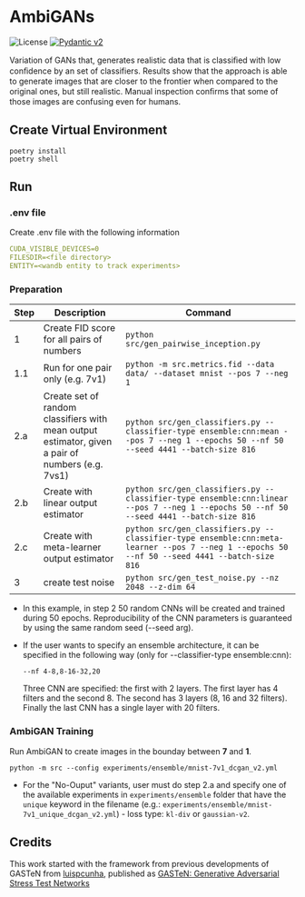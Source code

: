 # AmbiGANs

![License](https://img.shields.io/static/v1?label=license&message=CC-BY-NC-ND-4.0&color=green)  [![Pydantic v2](https://img.shields.io/endpoint?url=https://raw.githubusercontent.com/pydantic/pydantic/main/docs/badge/v2.json)](https://pydantic.dev)



Variation of GANs that, generates realistic data that is classiﬁed with low conﬁdence by an set of classifiers. Results show that the approach is able to generate images that are closer to the frontier when compared to the original ones, but still realistic. Manual inspection conﬁrms that some of those images are confusing even for humans.


## Create Virtual Environment

```ssh
poetry install
poetry shell
```

## Run

### .env file

Create .env file with the following information
```yaml
CUDA_VISIBLE_DEVICES=0
FILESDIR=<file directory>
ENTITY=<wandb entity to track experiments>
```

### Preparation

| Step | Description | Command |
|------|-------------|---------|
| 1    | Create FID score for all pairs of numbers | `python src/gen_pairwise_inception.py` |
| 1.1  | Run for one pair only (e.g. 7v1) | `python -m src.metrics.fid --data data/ --dataset mnist --pos 7 --neg 1` |
| 2.a    | Create set of random classifiers with mean output estimator, given a pair of numbers (e.g. 7vs1) | `python src/gen_classifiers.py --classifier-type ensemble:cnn:mean --pos 7 --neg 1 --epochs 50 --nf 50 --seed 4441 --batch-size 816` |
| 2.b  | Create with linear output estimator | `python src/gen_classifiers.py --classifier-type ensemble:cnn:linear --pos 7 --neg 1 --epochs 50 --nf 50 --seed 4441 --batch-size 816` |
| 2.c  | Create with meta-learner output estimator | `python src/gen_classifiers.py --classifier-type ensemble:cnn:meta-learner --pos 7 --neg 1 --epochs 50 --nf 50 --seed 4441 --batch-size 816` |
| 3    | create test noise | `python src/gen_test_noise.py --nz 2048 --z-dim 64` |

* In this example, in step 2 50 random CNNs will be created and trained during 50 epochs. Reproducibility of the CNN parameters is guaranteed by using the same random seed (--seed arg).

* If the user wants to specify an ensemble architecture, it can be specified in the following way (only for --classifier-type ensemble:cnn):

    ```
    --nf 4-8,8-16-32,20
    ```

    Three CNN are specified: the first with 2 layers. The first layer has 4 filters and the second 8. The second has 3 layers (8, 16 and 32 filters). Finally the last CNN has a single layer with 20 filters.

### AmbiGAN Training

Run AmbiGAN to create images in the bounday between **7** and **1**.

`python -m src --config experiments/ensemble/mnist-7v1_dcgan_v2.yml`

* For the "No-Ouput" variants, user must do step 2.a and specify one of the available experiments in `experiments/ensemble` folder that have the `unique` keyword in the filename (e.g.: `experiments/ensemble/mnist-7v1_unique_dcgan_v2.yml`) - loss type: `kl-div` or `gaussian-v2`.

## Credits


This work started with the framework from previous developments of GASTeN from [luispcunha](https://github.com/luispcunha), published as [GASTeN: Generative Adversarial Stress Test Networks](https://link.springer.com/epdf/10.1007/978-3-031-30047-9_8?sharing_token=XGbq9zmVBDFAEaM4r1AAp_e4RwlQNchNByi7wbcMAY55SAL6inraGCkI72KOuzssTzewKWv51v_1pft7j7WJRbiAzL0vaTmG2vf4gs1QhnZ3lV72H7zSKLWQESXZjq5-1pg77WEnt2EHZaN2b51chvHsO6TW3tiGXSVhUgy87Ts%3D)

